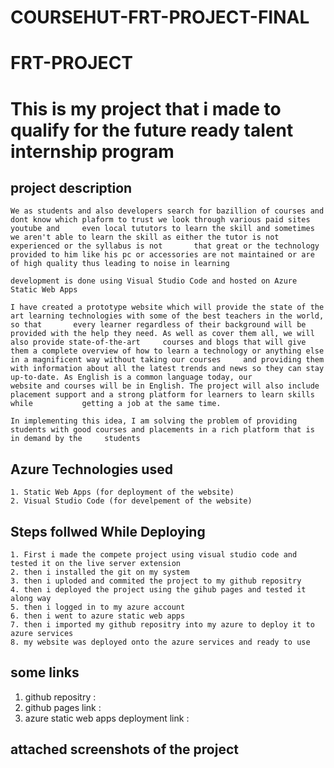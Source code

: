 # COURSEHUT-FRT-PROJECT-FINAL
# FRT-PROJECT
# This is my project that i made to qualify for the future ready talent internship program


## project description
    We as students and also developers search for bazillion of courses and dont know which plaform to trust we look through various paid sites youtube and     even local tututors to learn the skill and sometimes we aren't able to learn the skill as either the tutor is not experienced or the syllabus is not       that great or the technology provided to him like his pc or accessories are not maintained or are of high quality thus leading to noise in learning

    development is done using Visual Studio Code and hosted on Azure Static Web Apps

    I have created a prototype website which will provide the state of the art learning technologies with some of the best teachers in the world, so that       every learner regardless of their background will be provided with the help they need. As well as cover them all, we will also provide state-of-the-art     courses and blogs that will give them a complete overview of how to learn a technology or anything else in a magnificent way without taking our courses     and providing them with information about all the latest trends and news so they can stay up-to-date. As English is a common language today, our           website and courses will be in English. The project will also include placement support and a strong platform for learners to learn skills while           getting a job at the same time.

    In implementing this idea, I am solving the problem of providing students with good courses and placements in a rich platform that is in demand by the     students

## Azure Technologies used 

    1. Static Web Apps (for deployment of the website)
    2. Visual Studio Code (for develpement of the website)                                                              
    
## Steps follwed While Deploying
    1. First i made the compete project using visual studio code and tested it on the live server extension
    2. then i installed the git on my system
    3. then i uploded and commited the project to my github repositry 
    4. then i deployed the project using the gihub pages and tested it along way
    5. then i logged in to my azure account
    6. then i went to azure static web apps
    7. then i imported my github repositry into my azure to deploy it to azure services
    8. my website was deployed onto the azure services and ready to use
  
  
## some links
  1. github repositry :
  2. github pages link : 
  3. azure static web apps deployment link : 
  
  
## attached screenshots of the project 
  